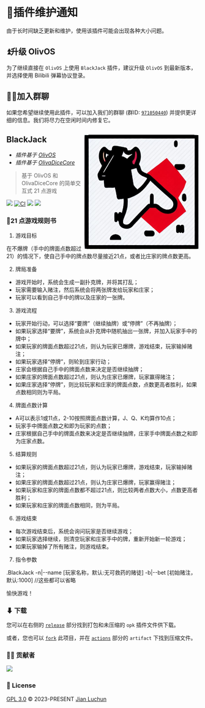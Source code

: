 # 📢插件维护通知

由于长时间缺乏更新和维护，使用该插件可能会出现各种大小问题。

## ⏫升级 OlivOS

为了继续直接在 `OlivOS` 上使用 `BlackJack` 插件，建议升级 `OlivOS` 到最新版本，并选择使用 Bilibili 弹幕协议登录。

## 🐱‍🚀加入群聊

如果您希望继续使用此插件，可以加入我们的群聊 (群ID: [`971050440`](https://jq.qq.com/?_wv=1027&k=VJqxAFTg)) 并提供更详细的信息。我们将尽力在空闲时间内修复它。

## BlackJack <img align="right" width="300" src="image/README/1682061505967.png">
* *插件基于 [OlivOS](https://github.com/OlivOS-Team/OlivOS)*
* *插件基于 [OlivaDiceCore](https://github.com/OlivOS-Team/OlivaDiceCore)*

> 基于 OlivOS 和 OlivaDiceCore 的简单交互式 21 点游戏

![](https://img.shields.io/github/last-commit/HsiangNianian/BlackJack) [![CI](https://github.com/HsiangNianian/BlackJack/actions/workflows/ci.yml/badge.svg)](https://github.com/HsiangNianian/BlackJack/actions/workflows/ci.yml) [![](https://img.shields.io/github/downloads/HsiangNianian/BlackJack/total)](https://github.com/HsiangNianian/BlackJack/tags) [![](https://img.shields.io/github/v/release/HsiangNianian/BlackJack)](https://github.com/HsiangNianian/BlackJack/releases)

### 📕21 点游戏规则书

1. 游戏目标

在不爆牌（手中的牌面点数超过21）的情况下，使自己手中的牌点数尽量接近21点，或者比庄家的牌点数更高。

2. 牌局准备

- 游戏开始时，系统会生成一副扑克牌，并将其打乱；
- 玩家需要输入赌注，然后系统会将两张牌发给玩家和庄家；
- 玩家可以看到自己手中的牌以及庄家的一张牌。

3. 游戏流程

- 玩家开始行动，可以选择“要牌”（继续抽牌）或“停牌”（不再抽牌）；
- 如果玩家选择“要牌”，系统会从扑克牌中随机抽出一张牌，并加入玩家手中的牌中；
- 如果玩家的牌面点数超过21点，则认为玩家已爆牌，游戏结束，玩家输掉赌注；
- 如果玩家选择“停牌”，则轮到庄家行动；
- 庄家会根据自己手中的牌面点数来决定是否继续抽牌；
- 如果庄家的牌面点数超过21点，则认为庄家已爆牌，玩家赢得赌注；
- 如果庄家选择“停牌”，则比较玩家和庄家的牌面点数，点数更高者胜利，如果点数相同则为平局。

4. 牌面点数计算

- A可以表示1或11点，2-10按照牌面点数计算，J、Q、K均算作10点；
- 玩家手中牌面点数之和即为玩家的点数；
- 庄家根据自己手中的牌面点数来决定是否继续抽牌，庄家手中牌面点数之和即为庄家点数。

5. 结算规则

- 如果玩家的牌面点数超过21点，则认为玩家已爆牌，游戏结束，玩家输掉赌注；
- 如果庄家的牌面点数超过21点，则认为庄家已爆牌，玩家赢得赌注；
- 如果玩家和庄家的牌面点数都不超过21点，则比较两者点数大小，点数更高者胜利；
- 如果玩家和庄家的牌面点数相同，则为平局。

6. 游戏结束

- 每次游戏结束后，系统会询问玩家是否继续游戏；
- 如果玩家选择继续，则清空玩家和庄家手中的牌，重新开始新一轮游戏；
- 如果玩家输掉了所有赌注，则游戏结束。

7. 指令参数

.BlackJack -n|--name [玩家名称，默认:无可救药的赌徒] -b|--bet [初始赌注，默认:1000] //这些都可以省略

愉快游戏！

### ⬇ 下载

您可以在右侧的 [`release`](https://github.com/HsiangNianian/BlackJack/releases/latest) 部分找到打包和未压缩的 `opk` 插件文件供下载。

或者，您也可以 [`fork`](https://github.com/HsiangNianian/BlackJack/fork) 此项目，并在 [`actions`](https://github.com/HsiangNianian/BlackJack/actions) 部分的 `artifact` 下找到压缩文件。

### 👨‍🚀 贡献者

<a href="https://github.com/HsiangNianian/BlackJack/graphs/contributors">
  <img width="50" src="https://contrib.rocks/image?repo=HsiangNianian/BlackJack" />
</a>

### 📄 License

[GPL 3.0](https://github.com/HsiangNianian/BlackJack/blob/main/LICENSE) © 2023-PRESENT [Jian Luchun](https://github.com/HsiangNianian)
